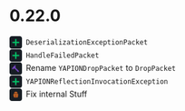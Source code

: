 # 0.22.0

<div style="margin-bottom: 1px">
<img src="../../icons/add.png" width="22px" style="vertical-align: middle; margin-right: 3px"> <code>DeserializationExceptionPacket</code>
</div>
<div style="margin-bottom: 1px">
<img src="../../icons/add.png" width="22px" style="vertical-align: middle; margin-right: 3px"> <code>HandleFailedPacket</code>
</div>
<div style="margin-bottom: 1px">
<img src="../../icons/rework.png" width="22px" style="vertical-align: middle; margin-right: 3px"> Rename <code>YAPIONDropPacket</code> to <code>DropPacket</code>
</div>
<div style="margin-bottom: 1px">
<img src="../../icons/add.png" width="22px" style="vertical-align: middle; margin-right: 3px"> <code>YAPIONReflectionInvocationException</code>
</div>
<div style="margin-bottom: 1px">
<img src="../../icons/fix.png" width="22px" style="vertical-align: middle; margin-right: 3px"> Fix internal Stuff
</div>
